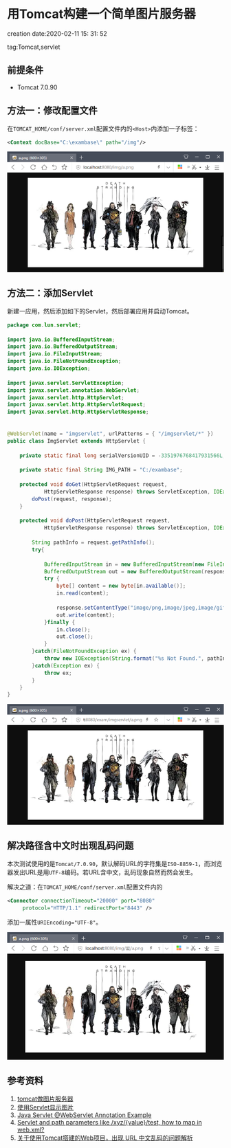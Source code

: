 # 用Tomcat构建一个简单图片服务器 #

creation date:2020-02-11 15: 31: 52

tag:Tomcat,servlet

## 前提条件 ##

- Tomcat 7.0.90

## 方法一：修改配置文件 ##

在`TOMCAT_HOME/conf/server.xml`配置文件内的`<Host>`内添加一子标签：

```xml
<Context docBase="C:\exambase\" path="/img"/>
```

![](image/01.png)

## 方法二：添加Servlet ##

新建一应用，然后添加如下的Servlet，然后部署应用并启动Tomcat。

```java
package com.lun.servlet;

import java.io.BufferedInputStream;
import java.io.BufferedOutputStream;
import java.io.FileInputStream;
import java.io.FileNotFoundException;
import java.io.IOException;

import javax.servlet.ServletException;
import javax.servlet.annotation.WebServlet;
import javax.servlet.http.HttpServlet;
import javax.servlet.http.HttpServletRequest;
import javax.servlet.http.HttpServletResponse;


@WebServlet(name = "imgservlet", urlPatterns = { "/imgservlet/*" })
public class ImgServlet extends HttpServlet {
 
	private static final long serialVersionUID = -3351976768417931566L;

	private static final String IMG_PATH = "C:/exambase";
	
	protected void doGet(HttpServletRequest request,
			HttpServletResponse response) throws ServletException, IOException {
		doPost(request, response);
	}
 
	protected void doPost(HttpServletRequest request,
			HttpServletResponse response) throws ServletException, IOException {
		
		String pathInfo = request.getPathInfo();
		try{
	 
			BufferedInputStream in = new BufferedInputStream(new FileInputStream(String.format("%s%s", IMG_PATH, pathInfo)));
			BufferedOutputStream out = new BufferedOutputStream(response.getOutputStream());
			try {
				byte[] content = new byte[in.available()];
				in.read(content);
		 
				response.setContentType("image/png,image/jpeg,image/gif,image/bmp");
				out.write(content);
			}finally {
				in.close();
				out.close();
			}
		}catch(FileNotFoundException ex) {
			throw new IOException(String.format("%s Not Found.", pathInfo));
		}catch(Exception ex) {
			throw ex;			
		}
	}
}
```

![](image/02.png)

## 解决路径含中文时出现乱码问题 ##

本次测试使用的是`Tomcat/7.0.90`，默认解码URL的字符集是`ISO-8859-1`，而浏览器发出URL是用`UTF-8`编码。若URL含中文，乱码现象自然而然会发生。

解决之道：在`TOMCAT_HOME/conf/server.xml`配置文件内的

```xml
<Connector connectionTimeout="20000" port="8080"
	 protocol="HTTP/1.1" redirectPort="8443" />
```

添加一属性`URIEncoding="UTF-8"`。

![](image/03.png)

## 参考资料 ##

1. [tomcat做图片服务器](https://blog.csdn.net/leo187/article/details/79389264)
2. [使用Servlet显示图片](http://www.pianshen.com/article/3891290677/)
3. [Java Servlet @WebServlet Annotation Example](https://www.codejava.net/java-ee/servlet/webservlet-annotation-examples)
4. [Servlet and path parameters like /xyz/{value}/test, how to map in web.xml?](https://stackoverflow.com/questions/8715474/servlet-and-path-parameters-like-xyz-value-test-how-to-map-in-web-xml?noredirect=1)
5. [关于使用Tomcat搭建的Web项目，出现 URL 中文乱码的问题解析](https://www.cnblogs.com/leecong/p/5677263.html)

